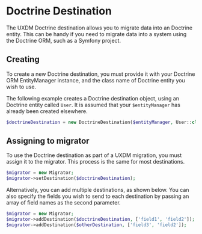 # Doctrine Destination

The UXDM Doctrine destination allows you to migrate data into an Doctrine entity. This can be handy if you need to migrate data
into a system using the Doctrine ORM, such as a Symfony project.

## Creating

To create a new Doctrine destination, you must provide it with your Doctrine ORM EntityManager instance, and the class name of Doctrine entity you wish to use.

The following example creates a Doctrine destination object, using an Doctrine entity called `User`. It is assumed that your `$entityManager` has already been created elsewhere.

```php
$doctrineDestination = new DoctrineDestination($entityManager, User::class);
```

## Assigning to migrator

To use the Doctrine destination as part of a UXDM migration, you must assign it to the migrator. This process is the same for most destinations.

```php
$migrator = new Migrator;
$migrator->setDestination($doctrineDestination);
```

Alternatively, you can add multiple destinations, as shown below. You can also specify the fields you wish to send to each destination by 
passing an array of field names as the second parameter.

```php
$migrator = new Migrator;
$migrator->addDestination($doctrineDestination, ['field1', 'field2']);
$migrator->addDestination($otherDestination, ['field3', 'field2']);
```